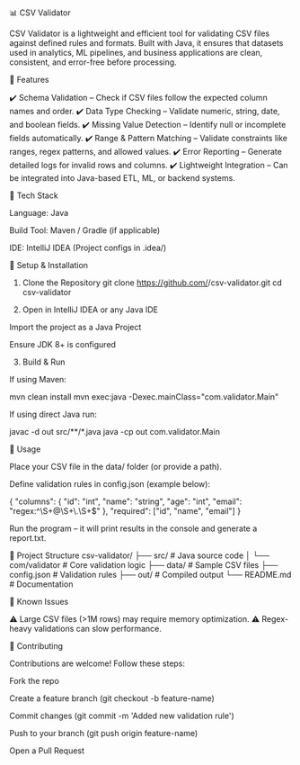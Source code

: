 📊 CSV Validator

CSV Validator is a lightweight and efficient tool for validating CSV files against defined rules and formats. Built with Java, it ensures that datasets used in analytics, ML pipelines, and business applications are clean, consistent, and error-free before processing.

🚀 Features

✔️ Schema Validation – Check if CSV files follow the expected column names and order.
✔️ Data Type Checking – Validate numeric, string, date, and boolean fields.
✔️ Missing Value Detection – Identify null or incomplete fields automatically.
✔️ Range & Pattern Matching – Validate constraints like ranges, regex patterns, and allowed values.
✔️ Error Reporting – Generate detailed logs for invalid rows and columns.
✔️ Lightweight Integration – Can be integrated into Java-based ETL, ML, or backend systems.

🧠 Tech Stack

Language: Java

Build Tool: Maven / Gradle (if applicable)

IDE: IntelliJ IDEA (Project configs in .idea/)

🔧 Setup & Installation
1. Clone the Repository
git clone https://github.com/<your-username>/csv-validator.git
cd csv-validator

2. Open in IntelliJ IDEA or any Java IDE

Import the project as a Java Project

Ensure JDK 8+ is configured

3. Build & Run

If using Maven:

mvn clean install
mvn exec:java -Dexec.mainClass="com.validator.Main"


If using direct Java run:

javac -d out src/**/*.java
java -cp out com.validator.Main

🧪 Usage

Place your CSV file in the data/ folder (or provide a path).

Define validation rules in config.json (example below):

{
  "columns": {
    "id": "int",
    "name": "string",
    "age": "int",
    "email": "regex:^\\S+@\\S+\\.\\S+$"
  },
  "required": ["id", "name", "email"]
}


Run the program – it will print results in the console and generate a report.txt.

📁 Project Structure
csv-validator/
├── src/                  # Java source code
│   └── com/validator     # Core validation logic
├── data/                 # Sample CSV files
├── config.json           # Validation rules
├── out/                  # Compiled output
└── README.md             # Documentation

📌 Known Issues

⚠️ Large CSV files (>1M rows) may require memory optimization.
⚠️ Regex-heavy validations can slow performance.

🤝 Contributing

Contributions are welcome! Follow these steps:

Fork the repo

Create a feature branch (git checkout -b feature-name)

Commit changes (git commit -m 'Added new validation rule')

Push to your branch (git push origin feature-name)

Open a Pull Request
